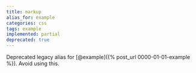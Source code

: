 ```yaml
---
title: markup
alias_for: example
categories: css
tags: example
implemented: partial
deprecated: true
---
```


Deprecated legacy alias for [@example]({% post_url 0000-01-01-example %}). Avoid using this.
